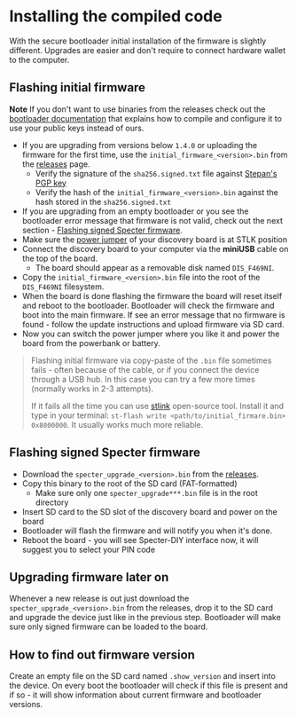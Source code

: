 # Installing the compiled code

With the secure bootloader initial installation of the firmware is slightly different. Upgrades are easier and don't require to connect hardware wallet to the computer.

## Flashing initial firmware

**Note** If you don't want to use binaries from the releases check out the [bootloader documentation](https://github.com/cryptoadvance/specter-bootloader/blob/master/doc/selfsigned.md) that explains how to compile and configure it to use your public keys instead of ours.

- If you are upgrading from versions below `1.4.0` or uploading the firmware for the first time, use the `initial_firmware_<version>.bin` from the [releases](https://github.com/cryptoadvance/specter-diy/releases) page.
	- Verify the signature of the `sha256.signed.txt` file against [Stepan's PGP key](https://stepansnigirev.com/ss-specter-release.asc)
	- Verify the hash of the `initial_firmware_<version>.bin` against the hash stored in the `sha256.signed.txt`
- If you are upgrading from an empty bootloader or you see the bootloader error message that firmware is not valid, check out the next section - [Flashing signed Specter firmware](#flashing-signed-specter-firmware).
- Make sure the [power jumper](./assembly.md) of your discovery board is at STLK position
- Connect the discovery board to your computer via the **miniUSB** cable on the top of the board.
    - The board should appear as a removable disk named `DIS_F469NI`.
- Copy the `initial_firmware_<version>.bin` file into the root of the `DIS_F469NI` filesystem.
- When the board is done flashing the firmware the board will reset itself and reboot to the bootloader. Bootloader will check the firmware and boot into the main firmware. If see an error message that no firmware is found - follow the update instructions and upload firmware via SD card.
- Now you can switch the power jumper where you like it and power the board from the powerbank or battery.

> Flashing initial firmware via copy-paste of the `.bin` file sometimes fails - often because of the cable, or if you connect the device through a USB hub. In this case you can try a few more times (normally works in 2-3 attempts).
> 
> If it fails all the time you can use [stlink](https://github.com/stlink-org/stlink/releases/latest) open-source tool. Install it and type in your terminal: `st-flash write <path/to/initial_firmare.bin> 0x8000000`. It usually works much more reliable.

## Flashing signed Specter firmware

- Download the `specter_upgrade_<version>.bin` from the [releases](https://github.com/cryptoadvance/specter-diy/releases).
- Copy this binary to the root of the SD card (FAT-formatted)
	- Make sure only one `specter_upgrade***.bin` file is in the root directory
- Insert SD card to the SD slot of the discovery board and power on the board
- Bootloader will flash the firmware and will notify you when it's done.
- Reboot the board - you will see Specter-DIY interface now, it will suggest you to select your PIN code

## Upgrading firmware later on

Whenever a new release is out just download the `specter_upgrade_<version>.bin` from the releases, drop it to the SD card and upgrade the device just like in the previous step. Bootloader will make sure only signed firmware can be loaded to the board.

## How to find out firmware version

Create an empty file on the SD card named `.show_version` and insert into the device. On every boot the bootloader will check if this file is present and if so - it will show information about current firmware and bootloader versions.
